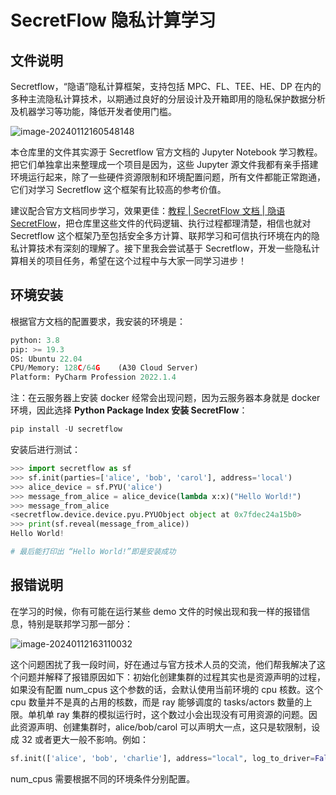 # SecretFlow 隐私计算学习

## 文件说明

Secretflow，“隐语”隐私计算框架，支持包括 MPC、FL、TEE、HE、DP 在内的多种主流隐私计算技术，以期通过良好的分层设计及开箱即用的隐私保护数据分析及机器学习等功能，降低开发者使用门槛。

![image-20240112160548148](https://gitee.com/pan-canjie/blogimage/raw/master/img/202401121605367.png)

本仓库里的文件其实源于 Secretflow 官方文档的 Jupyter Notebook 学习教程。把它们单独拿出来整理成一个项目是因为，这些 Jupyter 源文件我都有亲手搭建环境运行起来，除了一些硬件资源限制和环境配置问题，所有文件都能正常跑通，它们对学习 Secretflow 这个框架有比较高的参考价值。

建议配合官方文档同步学习，效果更佳：[教程 | SecretFlow 文档 | 隐语 SecretFlow](https://www.secretflow.org.cn/docs/secretflow/latest/zh-Hans/tutorial)，把仓库里这些文件的代码逻辑、执行过程都理清楚，相信也就对 Secretflow 这个框架乃至包括安全多方计算、联邦学习和可信执行环境在内的隐私计算技术有深刻的理解了。接下里我会尝试基于 Secretflow，开发一些隐私计算相关的项目任务，希望在这个过程中与大家一同学习进步！

## 环境安装

根据官方文档的配置要求，我安装的环境是：

```python
python: 3.8	
pip: >= 19.3
OS: Ubuntu 22.04
CPU/Memory: 128C/64G	(A30 Cloud Server)
Platform: PyCharm Profession 2022.1.4
```

注：在云服务器上安装 docker 经常会出现问题，因为云服务器本身就是 docker 环境，因此选择 **Python Package Index 安装 SecretFlow**：

```py
pip install -U secretflow
```

安装后进行测试：

```python
>>> import secretflow as sf
>>> sf.init(parties=['alice', 'bob', 'carol'], address='local')
>>> alice_device = sf.PYU('alice')
>>> message_from_alice = alice_device(lambda x:x)("Hello World!")
>>> message_from_alice
<secretflow.device.device.pyu.PYUObject object at 0x7fdec24a15b0>
>>> print(sf.reveal(message_from_alice))
Hello World!

# 最后能打印出 “Hello World!”即是安装成功
```

## 报错说明

在学习的时候，你有可能在运行某些 demo 文件的时候出现和我一样的报错信息，特别是联邦学习那一部分：

![image-20240112163110032](https://gitee.com/pan-canjie/blogimage/raw/master/img/202401121631994.png)

这个问题困扰了我一段时间，好在通过与官方技术人员的交流，他们帮我解决了这个问题并解释了报错原因如下：初始化创建集群的过程其实也是资源声明的过程，如果没有配置 num_cpus 这个参数的话，会默认使用当前环境的 cpu 核数。这个 cpu 数量并不是真的占用的核数，而是 ray 能够调度的 tasks/actors 数量的上限。单机单 ray 集群的模拟运行时，这个数过小会出现没有可用资源的问题。因此资源声明、创建集群时，alice/bob/carol 可以声明大一点，这只是软限制，设成 32 或者更大一般不影响。例如：

```python
sf.init(['alice', 'bob', 'charlie'], address="local", log_to_driver=False, num_cpus=32
```

num_cpus 需要根据不同的环境条件分别配置。
